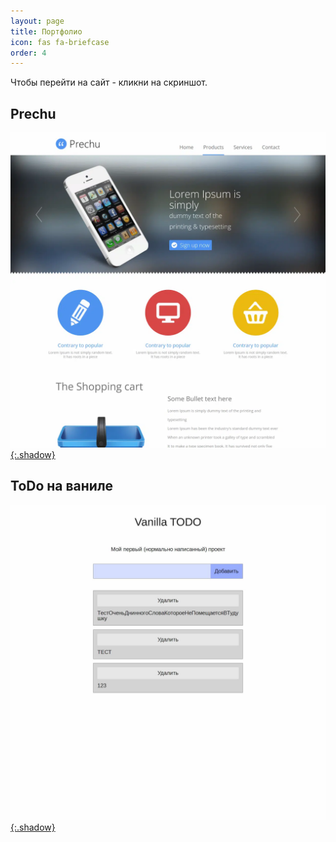 ```yaml
---
layout: page
title: Портфолио
icon: fas fa-briefcase
order: 4
---
```


Чтобы перейти на сайт - кликни на скриншот.

## Prechu

[![Preview](/uploads/portfolio/maket-prechu.webp){:.shadow}](https://seryibaran.github.io/maket-prechu/)

## ToDo на ваниле

[![Preview](/uploads/portfolio/todo-vanilla.jpg){:.shadow}](https://seryibaran.github.io/todo-vanilla/)

